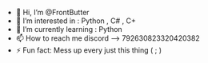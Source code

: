 - 👋 Hi, I’m @FrontButter
- 👀 I’m interested in : Python , C# , C+
- 🌱 I’m currently learning : Python
- 📫 How to reach me discord --> 792630823320420382
- ⚡ Fun fact: Mess up every just this thing ( ; ) 
<!---
FrontButter/FrontButter is a ✨ special ✨ repository because its `README.md` (this file) appears on your GitHub profile.
You can click the Preview link to take a look at your changes.
--->
